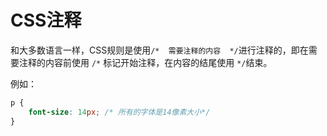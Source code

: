 # CSS注释

和大多数语言一样，CSS规则是使用`/*  需要注释的内容  */`进行注释的，即在需要注释的内容前使用 `/*` 标记开始注释，在内容的结尾使用 `*/`结束。

例如：

~~~css
p {
	font-size: 14px; /* 所有的字体是14像素大小*/
}
~~~
